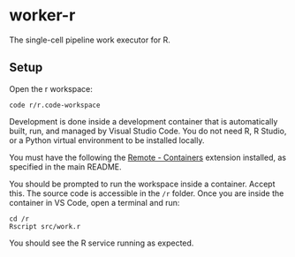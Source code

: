 worker-r
========

The single-cell pipeline work executor for R.

Setup
-----

Open the r workspace:

    code r/r.code-workspace

Development is done inside a development container that is automatically built,
run, and managed by Visual Studio Code. You do not need R, R Studio, or a Python
virtual environment to be installed locally.

You must have the following the [Remote - Containers](https://marketplace.visualstudio.com/items?itemName=ms-vscode-remote.remote-containers) extension installed, as specified
in the main README.

You should be prompted to run the workspace inside a container. Accept this. The
source code is accessible in the `/r` folder. Once you are inside the container
in VS Code, open a terminal and run:

    cd /r
    Rscript src/work.r

You should see the R service running as expected.